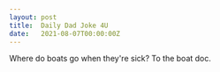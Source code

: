 ```yaml
---
layout: post
title:  Daily Dad Joke 4U
date:   2021-08-07T00:00:00Z
---
```

Where do boats go when they're sick? To the boat doc.

